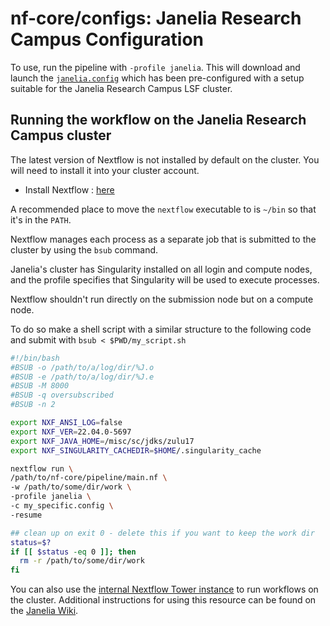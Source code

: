 # nf-core/configs: Janelia Research Campus Configuration

To use, run the pipeline with `-profile janelia`. This will download and launch the [`janelia.config`](../conf/janlia.config) which has been pre-configured with a setup suitable for the Janelia Research Campus LSF cluster.

## Running the workflow on the Janelia Research Campus cluster

The latest version of Nextflow is not installed by default on the cluster. You will need to install it into your cluster account.

- Install Nextflow : [here](https://www.nextflow.io/docs/latest/getstarted.html#)

A recommended place to move the `nextflow` executable to is `~/bin` so that it's in the `PATH`.

Nextflow manages each process as a separate job that is submitted to the cluster by using the `bsub` command.

Janelia's cluster has Singularity installed on all login and compute nodes, and the profile specifies that Singularity will be used to execute processes.

Nextflow shouldn't run directly on the submission node but on a compute node.

To do so make a shell script with a similar structure to the following code and submit with `bsub < $PWD/my_script.sh`

```bash
#!/bin/bash
#BSUB -o /path/to/a/log/dir/%J.o
#BSUB -e /path/to/a/log/dir/%J.e
#BSUB -M 8000
#BSUB -q oversubscribed
#BSUB -n 2

export NXF_ANSI_LOG=false
export NXF_VER=22.04.0-5697
export NXF_JAVA_HOME=/misc/sc/jdks/zulu17
export NXF_SINGULARITY_CACHEDIR=$HOME/.singularity_cache

nextflow run \
/path/to/nf-core/pipeline/main.nf \
-w /path/to/some/dir/work \
-profile janelia \
-c my_specific.config \
-resume

## clean up on exit 0 - delete this if you want to keep the work dir
status=$?
if [[ $status -eq 0 ]]; then
  rm -r /path/to/some/dir/work
fi
```

You can also use the [internal Nextflow Tower instance](https://nextflow.int.janelia.org) to run workflows on the cluster. Additional instructions for using this resource can be found on the [Janelia Wiki](https://wikis.janelia.org/display/SCSW/Using+Nextflow+Tower).

